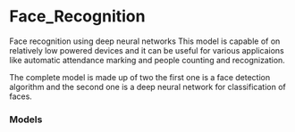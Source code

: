 # Face_Recognition

Face recognition using deep neural networks
This model is capable of on relatively low powered devices and it can be useful for various applicaions like automatic attendance marking and people counting and recognization.

The complete model is made up of two the first one is a face detection algorithm and the second one is a deep neural network for classification of faces.

### Models
